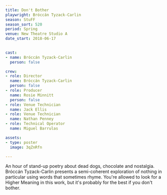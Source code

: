 ```yaml
---
title: Don't Bother
playwright: Bróccán Tyzack-Carlin
season: StuFF
season_sort: 520
period: Spring
venue: New Theatre Studio A
date_start: 2018-06-17
  

cast: 
- name: Bróccán Tyzack-Carlin
  person: false 

crew:
- role: Director 
  name: Bróccán Tyzack-Carlin
  person: false 
- role: Producer 
  name: Rosie Minnitt 
  person: false 
- role: Venue Technician
  name: Jack Ellis
- role: Venue Technician
  name: Nathan Penney
- role: Technical Operator
  name: Miguel Barrulas

assets:
- type: poster
  image: 3qZnRfn

---
```


An hour of stand-up poetry about dead dogs, chocolate and nostalgia. Bróccán Tyzack-Carlin presents a semi-coherent exploration of nothing in particular using words that sometimes rhyme. You're allowed to look for a Higher Meaning in this work, but it's probably for the best if you don't bother.
